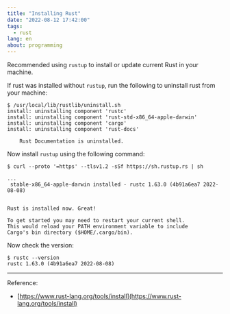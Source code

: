 ```yaml
---
title: "Installing Rust"
date: "2022-08-12 17:42:00"
tags: 
  - rust
lang: en
about: programming
---
```


Recommended using `rustup` to install or update current Rust in your machine.

If rust was installed without `rustup`, run the following to uninstall rust from your machine:
```shell
$ /usr/local/lib/rustlib/uninstall.sh
install: uninstalling component 'rustc'
install: uninstalling component 'rust-std-x86_64-apple-darwin'
install: uninstalling component 'cargo'
install: uninstalling component 'rust-docs'

    Rust Documentation is uninstalled.
```

Now install `rustup` using the following command:
```shell
$ curl --proto '=https' --tlsv1.2 -sSf https://sh.rustup.rs | sh

...
 stable-x86_64-apple-darwin installed - rustc 1.63.0 (4b91a6ea7 2022-08-08)


Rust is installed now. Great!

To get started you may need to restart your current shell.
This would reload your PATH environment variable to include
Cargo's bin directory ($HOME/.cargo/bin).
```

Now check the version:
```shell 
$ rustc --version
rustc 1.63.0 (4b91a6ea7 2022-08-08)
```

---

Reference:
- [https://www.rust-lang.org/tools/install](https://www.rust-lang.org/tools/install)
